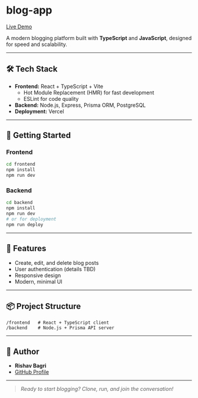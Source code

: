 # blog-app

[Live Demo](https://blog-app-nine-drab.vercel.app)

A modern blogging platform built with **TypeScript** and **JavaScript**, designed for speed and scalability.

---

## 🛠️ Tech Stack

- **Frontend:** React + TypeScript + Vite  
  - Hot Module Replacement (HMR) for fast development
  - ESLint for code quality
- **Backend:** Node.js, Express, Prisma ORM, PostgreSQL
- **Deployment:** Vercel

---

## 🚀 Getting Started

### Frontend

```bash
cd frontend
npm install
npm run dev
```

### Backend

```bash
cd backend
npm install
npm run dev
# or for deployment
npm run deploy
```

---

## 🌟 Features

- Create, edit, and delete blog posts  
- User authentication (details TBD)
- Responsive design  
- Modern, minimal UI

---

## 📦 Project Structure

```
/frontend   # React + TypeScript client
/backend    # Node.js + Prisma API server
```

---

## 👤 Author

- **Rishav Bagri**
- [GitHub Profile](https://github.com/Rishav-Bagri)


---

> _Ready to start blogging? Clone, run, and join the conversation!_
